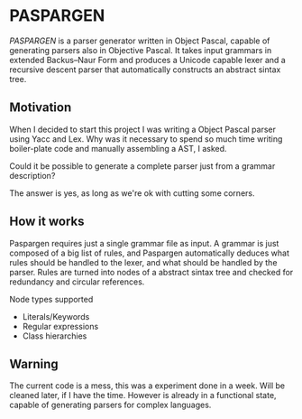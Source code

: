 PASPARGEN
============

_PASPARGEN_ is a parser generator written in Object Pascal, capable of generating parsers also in Objective Pascal.
It takes input grammars in extended Backus–Naur Form and produces a Unicode capable lexer and a recursive descent parser that automatically constructs an abstract sintax tree.

Motivation
----------------
When I decided to start this project I was writing a Object Pascal parser using Yacc and Lex.
Why was it necessary to spend so much time writing boiler-plate code and manually assembling a AST, I asked.

Could it be possible to generate a complete parser just from a grammar description?

The answer is yes, as long as we're ok with cutting some corners.

How it works
----------------
Paspargen requires just a single grammar file as input.
A grammar is just composed of a big list of rules, and Paspargen automatically deduces what rules should be handled to the lexer, and what should be handled by the parser.
Rules are turned into nodes of a abstract sintax tree and checked for redundancy and circular references.

Node types supported
* Literals/Keywords
* Regular expressions
* Class hierarchies

Warning
----------------
The current code is a mess, this was a experiment done in a week. Will be cleaned later, if I have the time.
However is already in a functional state, capable of generating parsers for complex languages.